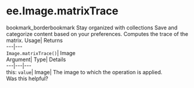  
#  ee.Image.matrixTrace
bookmark_borderbookmark Stay organized with collections  Save and categorize content based on your preferences.
Computes the trace of the matrix. 
Usage| Returns  
---|---  
`Image.matrixTrace()`| Image  
Argument| Type| Details  
---|---|---  
this: `value`| Image| The image to which the operation is applied.  
Was this helpful?

